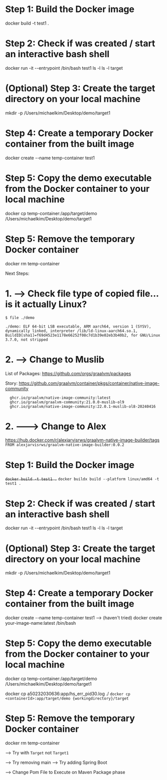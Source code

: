 # Step 1: Build the Docker image
docker build -t test1 .

# Step 2: Check if was created / start an interactive bash shell
docker run -it --entrypoint /bin/bash test1
ls -l
ls -l target

# (Optional) Step 3: Create the target directory on your local machine
mkdir -p /Users/michaelkim/Desktop/demo/target1

# Step 4: Create a temporary Docker container from the built image
docker create --name temp-container test1

# Step 5: Copy the demo executable from the Docker container to your local machine
docker cp temp-container:/app/target/demo /Users/michaelkim/Desktop/demo/target1

# Step 5: Remove the temporary Docker container
docker rm temp-container



Next Steps:

# 1. --> Check file type of copied file... is it actually Linux?
`$ file ./demo`
```
./demo: ELF 64-bit LSB executable, ARM aarch64, version 1 (SYSV), dynamically linked, interpreter /lib/ld-linux-aarch64.so.1, BuildID[sha1]=f69d4523e1178e66252f08c7d1b39e02eb3b40b2, for GNU/Linux 3.7.0, not stripped
```

# 2. --> Change to Muslib

List of Packages:
  https://github.com/orgs/graalvm/packages
  
Story:
  https://github.com/graalvm/container/pkgs/container/native-image-community

```
  ghcr.io/graalvm/native-image-community:latest
  ghcr.io/graalvm/graalvm-community:21.0.0-muslib-ol9
  ghcr.io/graalvm/native-image-community:22.0.1-muslib-ol8-20240416

```

# 2. ---> Change to Alex
https://hub.docker.com/r/alexjarvisrws/graalvm-native-image-builder/tags
`FROM alexjarvisrws/graalvm-native-image-builder:0.0.2`




# Step 1: Build the Docker image
<s>`docker build -t test1 .`</s>
`docker buildx build --platform linux/amd64 -t test1 .`

# Step 2: Check if was created / start an interactive bash shell
docker run -it --entrypoint /bin/bash test1
ls -l
ls -l target

# (Optional) Step 3: Create the target directory on your local machine
mkdir -p /Users/michaelkim/Desktop/demo/target1

# Step 4: Create a temporary Docker container from the built image
docker create --name temp-container test1
--> (haven't tried) docker create your-image-name:latest /bin/bash

# Step 5: Copy the demo executable from the Docker container to your local machine
docker cp temp-container:/app/target/demo /Users/michaelkim/Desktop/demo/target1

docker cp a50232030636:app/hs_err_pid30.log ./
`docker cp <containerId>:app/target/demo {workingdirectory}/target`


# Step 5: Remove the temporary Docker container
docker rm temp-container








--> Try with `Target` not `Target1`

--> Try removing main
--> Try adding Spring Boot

--> Change Pom File to Execute on Maven Package phase
